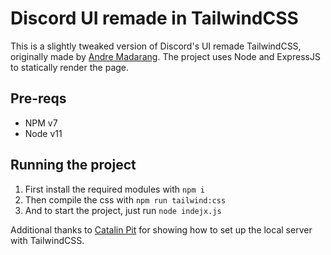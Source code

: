 # Discord UI remade in TailwindCSS
This is a slightly tweaked version of Discord's UI remade TailwindCSS, originally made by [Andre Madarang](https://github.com/drehimself/tailwind-v1-examples).
The project uses Node and ExpressJS to statically render the page.

## Pre-reqs
* NPM v7
* Node v11

## Running the project
1. First install the required modules with `npm i`
1. Then compile the css with `npm run tailwind:css`
1. And to start the project, just run `node indejx.js`

Additional thanks to [Catalin Pit](https://medium.com/better-programming/how-to-use-tailwind-css-with-node-js-express-and-pug-8591c47dd54f) for showing how to set up the local server with TailwindCSS.